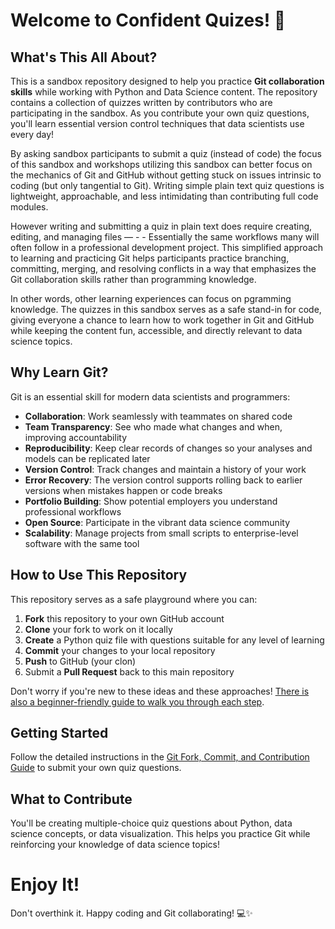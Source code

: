 # Welcome to Confident Quizes! 🚀

## What's This All About?

This is a sandbox repository designed to help you practice **Git collaboration skills** while working with Python and Data Science content. The repository contains a collection of quizzes written by contributors who are participating in the sandbox. As you contribute your own quiz questions, you'll learn essential version control techniques that data scientists use every day!

By asking sandbox participants to submit a quiz (instead of code) the focus of this sandbox and workshops utilizing this sandbox can better focus on the mechanics of Git and GitHub without getting stuck on issues intrinsic to coding (but only tangential to Git). Writing simple plain text quiz questions is lightweight, approachable, and less intimidating than contributing full code modules. 

However writing and submitting a quiz in plain text does require creating, editing, and managing files — - - Essentially the same workflows many will often follow in a professional development project. This simplified approach to learning and practicing Git helps participants practice branching, committing, merging, and resolving conflicts in a way that emphasizes the Git collaboration skills rather than programming knowledge. 

In other words, other learning experiences can focus on pgramming knowledge. The quizzes in this sandbox serves as a safe stand-in for code, giving everyone a chance to learn how to work together in Git and GitHub while keeping the content fun, accessible, and directly relevant to data science topics.

## Why Learn Git?

Git is an essential skill for modern data scientists and programmers:
- **Collaboration**: Work seamlessly with teammates on shared code
- **Team Transparency**: See who made what changes and when, improving accountability
- **Reproducibility**: Keep clear records of changes so your analyses and models can be replicated later
- **Version Control**: Track changes and maintain a history of your work
- **Error Recovery**: The version control supports rolling back to earlier versions when mistakes happen or code breaks
- **Portfolio Building**: Show potential employers you understand professional workflows
- **Open Source**: Participate in the vibrant data science community
- **Scalability**: Manage projects from small scripts to enterprise-level software with the same tool

## How to Use This Repository

This repository serves as a safe playground where you can:
1. **Fork** this repository to your own GitHub account
2. **Clone** your fork to work on it locally
3. **Create** a Python quiz file with questions suitable for any level of learning
4. **Commit** your changes to your local repository
5. **Push** to GitHub (your clon)
6. Submit a **Pull Request** back to this main repository

Don't worry if you're new to these ideas and these approaches! [There is also a beginner-friendly guide to walk you through each step](./Git_Fork_Commit_Contrib_Guide.md).

## Getting Started

Follow the detailed instructions in the [Git Fork, Commit, and Contribution Guide](./Git_Fork_Commit_Contrib_Guide.md) to submit your own quiz questions.

## What to Contribute

You'll be creating multiple-choice quiz questions about Python, data science concepts, or data visualization. This helps you practice Git while reinforcing your knowledge of data science topics!

# Enjoy It!

Don't overthink it. Happy coding and Git collaborating! 💻✨
